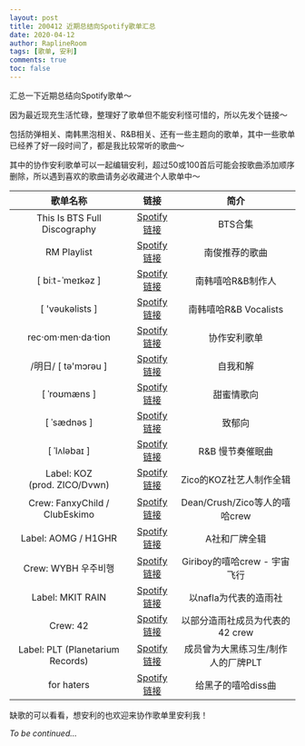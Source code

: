 ```yaml
---
layout: post
title: 200412 近期总结向Spotify歌单汇总
date: 2020-04-12
author: RaplineRoom
tags: [歌单, 安利]
comments: true
toc: false
---
```




汇总一下近期总结向Spotify歌单～

因为最近现充生活忙碌，整理好了歌单但不能安利怪可惜的，所以先发个链接～

包括防弹相关、南韩黒泡相关、R&B相关、还有一些主题向的歌单，其中一些歌单已经养了好一段时间了，都是我比较常听的歌曲～

其中的协作安利歌单可以一起编辑安利，超过50或100首后可能会按歌曲添加顺序删除，所以遇到喜欢的歌曲请务必收藏进个人歌单中～

|              歌单名称              |                链接                 |                简介                |
| :--------------------------------: | :---------------------------------: | :--------------------------------: |
|    This Is BTS Full Discography    | [Spotify链接](http://t.cn/A6wqD8Ii) |              BTS合集               |
|            RM Playlist             | [Spotify链接](http://t.cn/A6wqD8IW) |           南俊推荐的歌曲           |
|          [ biːt-ˈmeɪkəz ]          | [Spotify链接](http://t.cn/A6wqD8IO) |         南韩嘻哈R&B制作人          |
|          [ 'vəukəlists ]           | [Spotify链接](http://t.cn/A6wqD8I6) |       南韩嘻哈R&B Vocalists        |
|         rec·om·men·da·tion         | [Spotify链接](http://t.cn/A6wqD8Io) |            协作安利歌单            |
|        /明日/ [ tə'mɔrəu ]         | [Spotify链接](http://t.cn/A6wqD8Ia) |              自我和解              |
|            [ ˈroʊmæns ]            | [Spotify链接](http://t.cn/A6wqD8IX) |             甜蜜情歌向             |
|            [ ˈsædnəs ]             | [Spotify链接](http://t.cn/A6wqD8IY) |               致郁向               |
|            [ ˈlʌləbaɪ ]            | [Spotify链接](http://t.cn/A6wqD8Ij) |          R&B 慢节奏催眠曲          |
| Label: KOZ<br /> (prod. ZICO/Dvwn) | [Spotify链接](http://t.cn/A6wqD8IK) |      Zico的KOZ社艺人制作全辑       |
|   Crew: FanxyChild / ClubEskimo    | [Spotify链接](http://t.cn/A6wqD8Ip) |   Dean/Crush/Zico等人的嘻哈crew    |
|        Label: AOMG / H1GHR         | [Spotify链接](http://t.cn/A6wqD8Il) |           A社和厂牌全辑            |
|        Crew: WYBH 우주비행         | [Spotify链接](http://t.cn/A6wqD8I9) |    Giriboy的嘻哈crew - 宇宙飞行    |
|          Label: MKIT RAIN          | [Spotify链接](http://t.cn/A6wqD8I0) |       以nafla为代表的造雨社        |
|              Crew: 42              | [Spotify链接](http://t.cn/A6wqD8IN) |  以部分造雨社成员为代表的42 crew   |
|  Label: PLT (Planetarium Records)  | [Spotify链接](http://t.cn/A6wqD8IS) | 成员曾为大黑练习生/制作人的厂牌PLT |
|             for haters             | [Spotify链接](http://t.cn/A6wqD8IC) |         给黑子的嘻哈diss曲         |

缺歌的可以看看，想安利的也欢迎来协作歌单里安利我！

*To be continued...* 